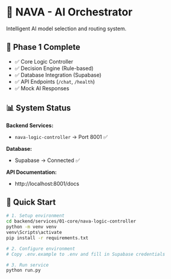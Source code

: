 # 🚀 NAVA - AI Orchestrator

Intelligent AI model selection and routing system.

## 🎯 Phase 1 Complete

- ✅ Core Logic Controller
- ✅ Decision Engine (Rule-based)
- ✅ Database Integration (Supabase)
- ✅ API Endpoints (`/chat`, `/health`)
- ✅ Mock AI Responses

## 📊 System Status

**Backend Services:**
- `nava-logic-controller` → Port 8001 ✅

**Database:**
- Supabase → Connected ✅

**API Documentation:**
- http://localhost:8001/docs

## 🚀 Quick Start

```bash
# 1. Setup environment
cd backend/services/01-core/nava-logic-controller
python -m venv venv
venv\Scripts\activate
pip install -r requirements.txt

# 2. Configure environment
# Copy .env.example to .env and fill in Supabase credentials

# 3. Run service
python run.py